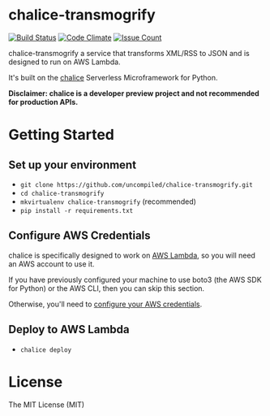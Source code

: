 # chalice-transmogrify

[![Build Status](https://travis-ci.org/uncompiled/chalice-transmogrify.svg?branch=master)](https://travis-ci.org/uncompiled/chalice-transmogrify)
[![Code Climate](https://codeclimate.com/github/uncompiled/chalice-transmogrify/badges/gpa.svg)](https://codeclimate.com/github/uncompiled/chalice-transmogrify)
[![Issue Count](https://codeclimate.com/github/uncompiled/chalice-transmogrify/badges/issue_count.svg)](https://codeclimate.com/github/uncompiled/chalice-transmogrify)

chalice-transmogrify a service that transforms XML/RSS to JSON and is 
designed to run on AWS Lambda.

It's built on the [chalice](https://github.com/awslabs/chalice)
Serverless Microframework for Python.

**Disclaimer: chalice is a developer preview project and not recommended
for production APIs.**

# Getting Started

## Set up your environment

- `git clone https://github.com/uncompiled/chalice-transmogrify.git`
- `cd chalice-transmogrify`
- `mkvirtualenv chalice-transmogrify` (recommended)
- `pip install -r requirements.txt`

## Configure AWS Credentials
 
chalice is specifically designed to work on [AWS Lambda](https://aws.amazon.com/lambda/),
so you will need an AWS account to use it.

If you have previously configured your machine to use boto3
(the AWS SDK for Python) or the AWS CLI, then you can skip this section.

Otherwise, you'll need to [configure your AWS credentials](http://boto3.readthedocs.io/en/latest/guide/configuration.html).

## Deploy to AWS Lambda

- `chalice deploy`

# License

The MIT License (MIT)